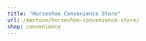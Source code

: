 ```yaml
---
title: "Horseshoe Convenience Store"
url: /mentone/horseshoe-convenience-store/
shop: convenience
---
```

